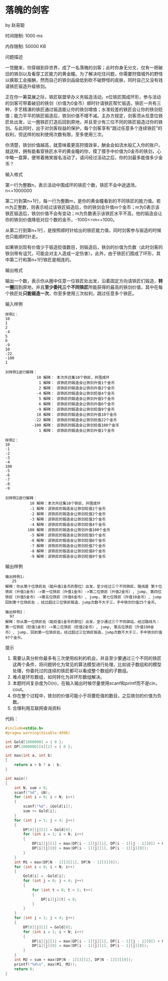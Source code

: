 # 落魄的剑客

by 赵易聪

时间限制: 1000 ms

内存限制: 50000 KB

问题描述

一觉醒来，你穿越到异世界，成了一名落魄的剑客；此时你身无分文，仅有一把破旧的铁剑以及看穿工匠能力的黄金瞳。为了解决吃住问题，你需要狩猎城外的野怪以换取工会报酬，然而自己的铁剑品级低到砍不破野怪的皮肤，同时自己又没有钱请铁匠锻造升级铁剑。

正在你一筹莫展之际，铁匠联盟举办义务锻造活动，n位铁匠围成环形，参与活动的剑客可带着破旧的铁剑（价值为0金币）顺时针请铁匠帮忙锻造。铁匠一共有三种，手艺精湛的铁匠通过锻造能让你的铁剑增值；水准较差的铁匠会让你的铁剑贬值；能力平平的铁匠锻造后，铁剑价值不增不减。主办方规定，剑客须从任意位铁匠处出发，让一圈铁匠打造后回到原地，并且至少有三位不同的铁匠锻造过你的铁剑。与此同时，出于对剑客权益的保护，每个剑客享有“跳过任意多个连续铁匠”的权利，但这样的权利使用次数有限，至多使用三次。

你清楚，铁剑价值越高，就意味着更高狩猎效率，酬金会如流水般汇入你的账户。就这样，拥有能看穿铁匠水平的黄金瞳的你，摸了摸手中价值为0金币的铁剑，心中略一盘算，便带着微笑报名活动了，请问经过活动之后，你的剑最多能值多少金币？

输入格式

第一行为整数n，表示活动中围成环的铁匠个数，铁匠不会中途退场，n<=1000000

第二行到第n+1行，每一行为整数m，是你的黄金瞳看到的不同铁匠的能力值。若m为正整数，则表示经过该铁匠锻造后，你的铁剑会升值m个金币；m为0表示该铁匠锻造后，铁剑价值不会有变动；m为负数表示该铁匠水平不高，他的锻造会让你的铁剑价值降低对应个数的金币，-1000<=m<=1000。

从第二行到第n+1行，是按照顺时针给出的铁匠能力值，同时剑客参与锻造的时候也只能顺时针走。

如果铁剑现有价值少于锻造贬值数目，则锻造后，铁剑的价值为负数（此时剑客的铁剑带有诅咒，可能会对主人造成一定伤害）。此外，由于铁匠们围成了环形，其中第二行和第n+1行铁匠是相连的。

输出格式

输出一个数，表示你从圈中任意一位铁匠处出发，沿着固定方向请铁匠们锻造，**转一圈**回到原地，并且**至少委托三个不同铁匠**所能获得的最高的铁剑价值，其中在每个铁匠处**只能锻造一次**，你至多使用三次权利，跳过任意多个铁匠。

输入样例

```
样例1：
10
1
2
-4
5
6
-9
10
-22
-100
1

对样例1逐行解释：
              10 解释： 本次共召集10个铁匠，并围成环
               1 解释： 该铁匠的锻造会让铁剑升值1个金币
               2 解释： 该铁匠的锻造会让铁剑升值2个金币
              -4 解释： 该铁匠的锻造会让铁剑贬值4个金币
               5 解释： 该铁匠的锻造会让铁剑升值5个金币
               6 解释： 该铁匠的锻造会让铁剑升值6个金币
              -9 解释： 该铁匠的锻造会让铁剑贬值9个金币
              10 解释： 该铁匠的锻造会让铁剑升值10个金币
             -22 解释： 该铁匠的锻造会让铁剑贬值22个金币
            -100 解释： 该铁匠的锻造会让铁剑贬值100个金币
               1 解释： 该铁匠的锻造会让铁剑升值1个金币

样例2：
10
-1
-2
-3
-4
100
-5
-6
-7
-8
-9

对样例2逐行解释：
           10 解释：本次共召集10个铁匠，并围成环
           -1 解释：该铁匠的锻造会让铁剑贬值1个金币
           -2 解释：该铁匠的锻造会让铁剑贬值2个金币
           -3 解释：该铁匠的锻造会让铁剑贬值3个金币
           -4 解释：该铁匠的锻造会让铁剑贬值4个金币
          100 解释：该铁匠的锻造会让铁剑升值100个金币
           -5 解释：该铁匠的锻造会让铁剑贬值5个金币
           -6 解释：该铁匠的锻造会让铁剑贬值6个金币
           -7 解释：该铁匠的锻造会让铁剑贬值7个金币
           -8 解释：该铁匠的锻造会让铁剑贬值8个金币
           -9 解释：该铁匠的锻造会让铁剑贬值9个金币
```

输出样例

```
输出样例1:
   25 
解释：你从第十位铁匠处（能升值1金币的那位）出发，至少经过三个不同铁匠，路线是 第十位铁匠（升值1金币）->第一位铁匠（升值1金币）->第二位铁匠（升值2金币）, jump, 第四位铁匠（升值5金币）->第五位铁匠（升值6金币）, jump, 第七位铁匠（升值10金币）, jump 回到第十位铁匠处 ，经过超过三位铁匠锻造，jump次数不大于三，手中铁剑价值25个金币。

输出样例2：
  97 
解释：你从第一位铁匠处（能贬值1金币的那位）出发，至少通过三个不同驿站，经过路线为：第一位铁匠（贬值1金币）->第二位铁匠（贬值2金币）, jump, 第五位铁匠（升值100金币）, jump, 回到第一位铁匠处。经过超过三位铁匠锻造，jump次数不大于三，手中铁剑价值97个金币。
```

提示

1. 需要认真分析你最多有三次使用权利的机会，并且至少要通过三个不同的铁匠这两个条件，将问题转化为常见的算法模型进行处理，比如说子数组和的模型处理，你委托过的连续的铁匠都可以看成整个数组的子数组。
2. 难点是环形数组，如何转化为非环形数组解决。
3. 本题时间复杂度为O(n)，在输入输出时候尽量使用scanf和printf而不是cin，cout。
4. 你在整个过程中，铁剑的价值可能小于将要贬值的数目，之后铁剑的价值为负数。
5. 合理利用互联网查询资料



代码：

~~~c++
#include<stdio.h>
#pragma warning(disable:4996)

int Gold[1000000] = { 0 };
int DP[1000000][4][2] = { 0 };

int max(int a, int b)
{
	return a > b ? a : b;
}

int main()
{
	int N, sum = 0;
	scanf("%d", &N);
	for (int i = 0; i < N; i++)
	{
		scanf("%d", &Gold[i]);
		sum += Gold[i];
	}
	for (int j = 1; j < 4; j++)
	{
		DP[0][j][1] = Gold[0];
		for (int i = 1; i < N; i++)
		{
			DP[i][j][1] = max(DP[i - 1][j][1], DP[i - 1][j - 1][0]) + Gold[i];
			DP[i][j][0] = max(DP[i - 1][j][1], DP[i - 1][j][0]);
		}
	}
	int M1 = max(DP[N - 1][3][1], DP[N - 1][3][0]);
	for (int i = 0; i < N; i++)
	{
		Gold[i] = -Gold[i];
		for (int j = 0; j < 4; j++)
		{
			for (int t = 0; t < 2; t++)
			{
				DP[i][j][t] = 0;
			}
		}
	}
	for (int j = 1; j < 4; j++)
	{
		DP[0][j][1] = Gold[0];
		for (int i = 1; i < N; i++)
		{
			DP[i][j][1] = max(DP[i - 1][j][1], DP[i - 1][j - 1][0]) + Gold[i];
			DP[i][j][0] = max(DP[i - 1][j][1], DP[i - 1][j][0]);
		}
	}
	int M2 = sum + max(DP[N - 1][3][1], DP[N - 1][3][0]);
	printf("%d\n", max(M1, M2));
	return 0;
}
~~~

